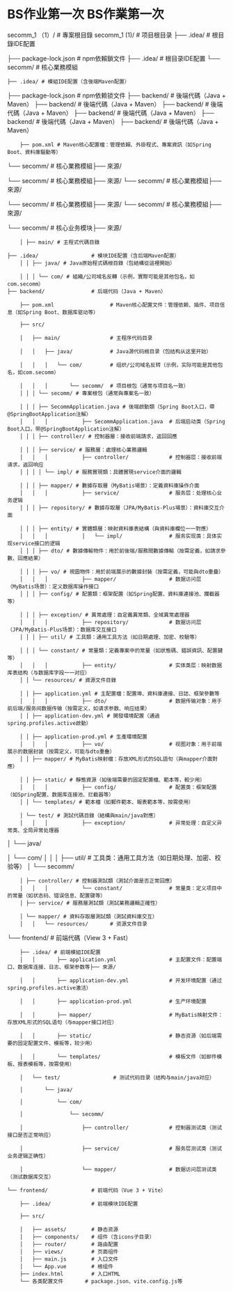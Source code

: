 # BS作业第一次 BS作業第一次



secomm_1 （1）/ # 專案根目錄
secomm_1 (1)/                  # 项目根目录
├── .idea/ # 根目錄IDE配置

├── package-lock.json # npm依賴鎖文件
├── .idea/                     # 根目录IDE配置
└── secomm/ # 核心業務模組

    ├── .idea/ # 模組IDE配置（含後端Maven配置）
├── package-lock.json          # npm依赖锁文件
├── backend/ # 後端代碼（Java + Maven）
├── backend/ # 後端代碼（Java + Maven）
├── backend/ # 後端代碼（Java + Maven）
├── backend/ # 後端代碼（Java + Maven）
├── backend/ # 後端代碼（Java + Maven）
├── backend/ # 後端代碼（Java + Maven）






        ├── pom.xml # Maven核心配置檔：管理依賴、外掛程式、專案資訊（如Spring Boot、資料庫驅動等）
└── secomm/ # 核心業務模組├── 來源/

└── secomm/ # 核心業務模組├── 來源/
└── secomm/ # 核心業務模組├── 來源/


└── secomm/ # 核心業務模組├── 來源/
└── secomm/ # 核心業務模組├── 來源/



└── secomm/                    # 核心业务模块├── 來源/



        │ ├── main/ # 主程式代碼目錄

    ├── .idea/                 # 模块IDE配置（含后端Maven配置）
        │ │ ├── java/ # Java原始程式碼根目錄（包結構從這裡開始）

        │ │ │ └── com/ # 組織/公司域名反轉（示例，實際可能是其他包名，如com.secomm）
    ├── backend/               # 后端代码（Java + Maven）

        ├── pom.xml                  # Maven核心配置文件：管理依赖、插件、项目信息（如Spring Boot、数据库驱动等）

        ├── src/

        │   ├── main/                # 主程序代码目录

        │   │   ├── java/            # Java源代码根目录（包结构从这里开始）

        │   │   │   └── com/         # 组织/公司域名反转（示例，实际可能是其他包名，如com.secomm）

        │   │   │       └── secomm/  # 项目根包（通常与项目名一致）
        │ │ │ └── secomm/ # 專案根包（通常與專案名一致）

        │ │ │ ├── SecommApplication.java # 後端啟動類（Spring Boot入口，帶@SpringBootApplication注解）
        │   │   │           ├── SecommApplication.java  # 后端启动类（Spring Boot入口，带@SpringBootApplication注解）
        │ │ │ ├── controller/ # 控制器層：接收前端請求，返回回應

        │ │ │ ├── service/ # 服務層：處理核心業務邏輯
        │   │   │           ├── controller/             # 控制器层：接收前端请求，返回响应
        │ │ │ │ └── impl/ # 服務實現類：具體實現service介面的邏輯

        │ │ │ ├── mapper/ # 數據存取層（MyBatis場景）：定義資料庫操作介面
        │   │   │           ├── service/                # 服务层：处理核心业务逻辑
        │ │ │ ├── repository/ # 數據存取層（JPA/MyBatis-Plus場景）：資料庫交互介面

        │ │ │ ├── entity/ # 實體類層：映射資料庫表結構（與資料庫欄位一一對應）
        │   │   │           │   └── impl/               # 服务实现类：具体实现service接口的逻辑
        │ │ │ ├── dto/ # 數據傳輸物件：用於前後端/服務間數據傳輸（按需定義，如請求參數、回應結果）

        │ │ │ ├── vo/ # 視圖物件：用於前端展示的數據封裝（按需定義，可能與dto重疊）
        │   │   │           ├── mapper/                 # 数据访问层（MyBatis场景）：定义数据库操作接口
        │ │ │ ├── config/ # 配置類：框架配置（如Spring配置、資料庫連接池、攔截器等）

        │ │ │ ├── exception/ # 異常處理：自定義異常類、全域異常處理器
        │   │   │           ├── repository/             # 数据访问层（JPA/MyBatis-Plus场景）：数据库交互接口
        │ │ │ ├── util/ # 工具類：通用工具方法（如日期處理、加密、校驗等）

        │ │ │ └── constant/ # 常量類：定義專案中的常量（如狀態碼、錯誤資訊、配置鍵等）
        │   │   │           ├── entity/                 # 实体类层：映射数据库表结构（与数据库字段一一对应）
        │ │ └── resources/ # 資源文件目錄

        │ │ ├── application.yml # 主配置檔：配置埠、資料庫連接、日誌、框架參數等
        │   │   │           ├── dto/                    # 数据传输对象：用于前后端/服务间数据传输（按需定义，如请求参数、响应结果）
        │ │ ├── application-dev.yml # 開發環境配置（通過spring.profiles.active啟動）

        │ │ ├── application-prod.yml # 生產環境配置
        │   │   │           ├── vo/                     # 视图对象：用于前端展示的数据封装（按需定义，可能与dto重叠）
        │ │ ├── mapper/ # MyBatis映射檔：存放XML形式的SQL語句（與mapper介面對應）

        │ │ ├── static/ # 靜態資源（如後端需要的固定配置檔、範本等，較少用）
        │   │   │           ├── config/                 # 配置类：框架配置（如Spring配置、数据库连接池、拦截器等）
        │ │ └── templates/ # 範本檔（如郵件範本、報表範本等，按需使用）

        │ └── test/ # 測試代碼目錄（結構與main/java對應）
        │   │   │           ├── exception/              # 异常处理：自定义异常类、全局异常处理器
│ └── java/

│ └── com/
        │   │   │           ├── util/                   # 工具类：通用工具方法（如日期处理、加密、校验等）
│ └── secomm/

        │ ├── controller/ # 控制器測試類（測試介面是否正常回應）
        │   │   │           └── constant/               # 常量类：定义项目中的常量（如状态码、错误信息、配置键等）
        │ ├── service/ # 服務層測試類（測試業務邏輯正確性）

        │ └── mapper/ # 資料存取層測試類（測試資料庫交互）
        │   │   └── resources/       # 资源文件目录
└── frontend/ # 前端代碼（View 3 + Fast）

        ├── .idea/ # 前端模組IDE配置
        │   │       ├── application.yml                 # 主配置文件：配置端口、数据库连接、日志、框架参数等├── 來源/

        │   │       ├── application-dev.yml             # 开发环境配置（通过spring.profiles.active激活）

        │   │       ├── application-prod.yml            # 生产环境配置

        │   │       ├── mapper/                         # MyBatis映射文件：存放XML形式的SQL语句（与mapper接口对应）

        │   │       ├── static/                         # 静态资源（如后端需要的固定配置文件、模板等，较少用）

        │   │       └── templates/                      # 模板文件（如邮件模板、报表模板等，按需使用）

        │   └── test/                 # 测试代码目录（结构与main/java对应）

        │       └── java/

        │           └── com/

        │               └── secomm/

        │                   ├── controller/             # 控制器测试类（测试接口是否正常响应）

        │                   ├── service/                # 服务层测试类（测试业务逻辑正确性）

        │                   └── mapper/                 # 数据访问层测试类（测试数据库交互）

    └── frontend/              # 前端代码（Vue 3 + Vite）

        ├── .idea/             # 前端模块IDE配置

        ├── src/

        │   ├── assets/        # 静态资源
        │   ├── components/    # 组件（含icons子目录）
        │   ├── router/        # 路由配置
        │   ├── views/         # 页面组件
        │   ├── main.js        # 入口文件
        │   └── App.vue        # 根组件
        ├── index.html         # 入口HTML
        └── 各类配置文件       # package.json、vite.config.js等
